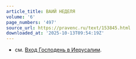 ```yaml
---
article_title: ВАИЙ НЕДЕЛЯ
volume: '6'
page_numbers: '497'
source_url: https://pravenc.ru/text/153845.html
downloaded_at: '2025-10-13T09:54:19Z'
---
```


- см. [Вход Господень в Иерусалим](<https://pravenc.ru/text/Вход Господень в Иерусалим.html>).
